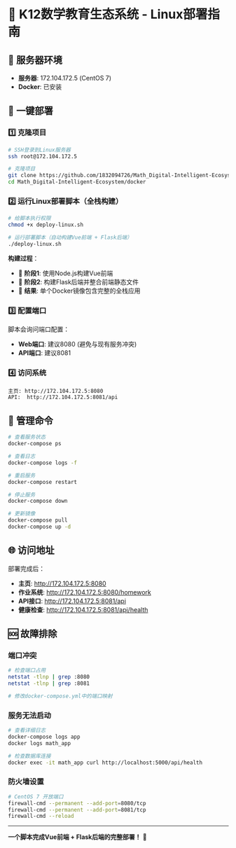 # 🐧 K12数学教育生态系统 - Linux部署指南

## 🎯 服务器环境
- **服务器**: 172.104.172.5 (CentOS 7)
- **Docker**: 已安装

## 🚀 一键部署

### 1️⃣ 克隆项目
```bash
# SSH登录到Linux服务器
ssh root@172.104.172.5

# 克隆项目
git clone https://github.com/1832094726/Math_Digital-Intelligent-Ecosystem.git
cd Math_Digital-Intelligent-Ecosystem/docker
```

### 2️⃣ 运行Linux部署脚本（全栈构建）
```bash
# 给脚本执行权限
chmod +x deploy-linux.sh

# 运行部署脚本（自动构建Vue前端 + Flask后端）
./deploy-linux.sh
```

**构建过程**：
- 🔄 **阶段1**: 使用Node.js构建Vue前端
- 🔄 **阶段2**: 构建Flask后端并整合前端静态文件
- 🎯 **结果**: 单个Docker镜像包含完整的全栈应用

### 3️⃣ 配置端口
脚本会询问端口配置：
- **Web端口**: 建议8080 (避免与现有服务冲突)
- **API端口**: 建议8081

### 4️⃣ 访问系统
```
主页: http://172.104.172.5:8080
API:  http://172.104.172.5:8081/api
```



## 🔧 管理命令

```bash
# 查看服务状态
docker-compose ps

# 查看日志
docker-compose logs -f

# 重启服务
docker-compose restart

# 停止服务
docker-compose down

# 更新镜像
docker-compose pull
docker-compose up -d
```

## 🌐 访问地址

部署完成后：
- **主页**: http://172.104.172.5:8080
- **作业系统**: http://172.104.172.5:8080/homework
- **API接口**: http://172.104.172.5:8081/api
- **健康检查**: http://172.104.172.5:8081/api/health

## 🆘 故障排除

### 端口冲突
```bash
# 检查端口占用
netstat -tlnp | grep :8080
netstat -tlnp | grep :8081

# 修改docker-compose.yml中的端口映射
```

### 服务无法启动
```bash
# 查看详细日志
docker-compose logs app
docker logs math_app

# 检查数据库连接
docker exec -it math_app curl http://localhost:5000/api/health
```

### 防火墙设置
```bash
# CentOS 7 开放端口
firewall-cmd --permanent --add-port=8080/tcp
firewall-cmd --permanent --add-port=8081/tcp
firewall-cmd --reload
```

---

**一个脚本完成Vue前端 + Flask后端的完整部署！** 🎯
